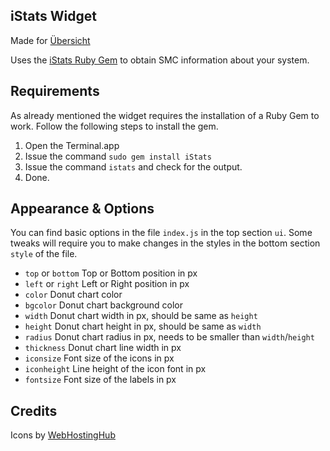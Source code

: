 iStats Widget
---

Made for [Übersicht](http://tracesof.net/uebersicht/)

Uses the [iStats Ruby Gem](https://github.com/Chris911/iStats "iStats") to obtain SMC information about your system.


## Requirements

As already mentioned the widget requires the installation of a Ruby Gem to work. Follow the following steps
to install the gem.

1. Open the Terminal.app
2. Issue the command `sudo gem install iStats`
3. Issue the command `istats` and check for the output.
3. Done.


## Appearance & Options

You can find basic options in the file `index.js` in the top section `ui`. Some tweaks will require you to make
changes in the styles in the bottom section `style` of the file.

* `top` or `bottom` Top or Bottom position in px
* `left` or `right` Left or Right position in px
* `color` Donut chart color
* `bgcolor` Donut chart background color
* `width` Donut chart width in px, should be same as `height`
* `height` Donut chart height in px, should be same as `width`
* `radius` Donut chart radius in px, needs to be smaller than `width`/`height`
* `thickness` Donut chart line width in px
* `iconsize` Font size of the icons in px
* `iconheight` Line height of the icon font in px
* `fontsize` Font size of the labels in px


## Credits

Icons by [WebHostingHub](http://www.webhostinghub.com/glyphs/)
